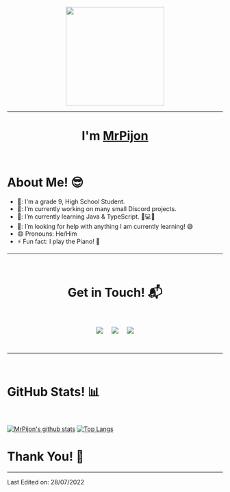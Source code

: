 <p align="center">
  <img src="https://miro.medium.com/max/2048/1*OohqW5DGh9CQS4hLY5FXzA.png" height="230"/>
</p>
<hr>
<h1 align="center">I'm <a href="https://github.com/MrPijon">MrPijon<a></h1>
<Br>
<h1>About Me! 😎</h1>

- 🏫: I'm a grade 9, High School Student.
- 🔭: I’m currently working on many small Discord projects.
- 🌱: I’m currently learning Java & TypeScript. 🧠💻🤖
- 🤔: I’m looking for help with anything I am currently learning! 😅
- 😄  Pronouns: He/Him
- ⚡  Fun fact: I play the Piano! 🎹
  
<hr>
<Br>
<h1 align="center">Get in Touch! 📬</h1>
<Br>
<p align="center">
<a href="mailto:thedevmonke@gmail.com" target="blank"><img align="center" src="https://img.shields.io/badge/thedevmonke@gmail.com-D14836?style=for-the-badge&logo=gmail&logoColor=white" /></a>    &nbsp;&nbsp;&nbsp;       <a href="https://www.github.com/MrPijon" target="blank"><img align="center" src="https://img.shields.io/badge/MrPijon-100000?style=for-the-badge&logo=github&logoColor=white" /></a>    &nbsp;&nbsp;&nbsp;       <a href="httpss://discord.com/users/847213179142799452"><img align="center" src="https://img.shields.io/badge/Pigeon%230420-blue?style=for-the-badge&logo=discord&logoColor=white" /></a>
</p>
  
<Br>
<hr>
<Br>
<h1>GitHub Stats! 📊</h1>
<Br>
  
[![MrPijon's github stats](https://github-readme-stats.vercel.app/api?username=MrPijon&show_icons=true&theme=merko)](https://github.com/MrPijon/github-readme-stats) [![Top Langs](https://github-readme-stats.vercel.app/api/top-langs/?username=MrPijon&layout=compact&theme=merko)](https://github.com/MrPijon/github-readme-stats)
<Br>
<h1>Thank You! 🤵 </h1>

------
Last Edited on: 28/07/2022
